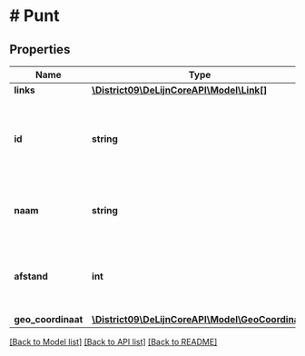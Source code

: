 # # Punt

## Properties

Name | Type | Description | Notes
------------ | ------------- | ------------- | -------------
**links** | [**\District09\DeLijnCoreAPI\Model\Link[]**](Link.md) |  | [optional]
**id** | **string** | bevat de identificatie van een locatie bv. haltenummer van een stop van De Lijn | [optional]
**naam** | **string** | bevat de naam of omschrijving van een locatie | [optional]
**afstand** | **int** | bevat de afstand in meters tot de opgegeven coordinaat | [optional]
**geo_coordinaat** | [**\District09\DeLijnCoreAPI\Model\GeoCoordinaat**](GeoCoordinaat.md) |  | [optional]

[[Back to Model list]](../../README.md#models) [[Back to API list]](../../README.md#endpoints) [[Back to README]](../../README.md)
